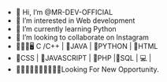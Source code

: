 - 👋 Hi, I’m @MR-DEV-OFFICIAL
- 👀 I’m interested in Web development
- 🌱 I’m currently learning Python 
- 💞️ I’m looking to collaborate on Instagram 
- 👨🏻‍💻🖥️ C /C++ | 📙JAVA | 🐍PYTHON | 📙HTML 
- 📘CSS | 📕JAVASCRIPT | 📘PHP |🛅SQL | 💻 | 
- 👨🏻‍💻🙋🏻‍♂️💁🏻‍♀️🔎Looking For New Opportunity.

<!---
MR-DEV-OFFICIAL/MR-DEV-OFFICIAL is a ✨ special ✨ repository because its `README.md` (this file) appears on your GitHub profile.
You can click the Preview link to take a look at your changes.
--->
